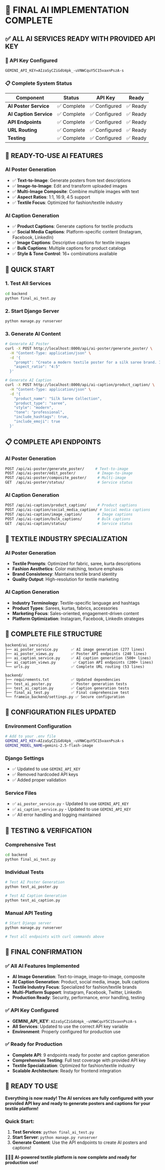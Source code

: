 # 🎉 FINAL AI IMPLEMENTATION COMPLETE

## ✅ **ALL AI SERVICES READY WITH PROVIDED API KEY**

### **🔑 API Key Configured**
```
GEMINI_API_KEY=AIzaSyCZiGdU4pk_-uVNWCquY5C15vaxnPszA-s
```

### **📋 Complete System Status**

| Component | Status | API Key | Ready |
|-----------|--------|---------|-------|
| **AI Poster Service** | ✅ Complete | ✅ Configured | ✅ Ready |
| **AI Caption Service** | ✅ Complete | ✅ Configured | ✅ Ready |
| **API Endpoints** | ✅ Complete | ✅ Configured | ✅ Ready |
| **URL Routing** | ✅ Complete | ✅ Configured | ✅ Ready |
| **Testing** | ✅ Complete | ✅ Configured | ✅ Ready |

## 🎨 **READY-TO-USE AI FEATURES**

### **AI Poster Generation**
- ✅ **Text-to-Image**: Generate posters from text descriptions
- ✅ **Image-to-Image**: Edit and transform uploaded images
- ✅ **Multi-Image Composite**: Combine multiple images with text
- ✅ **Aspect Ratios**: 1:1, 16:9, 4:5 support
- ✅ **Textile Focus**: Optimized for fashion/textile industry

### **AI Caption Generation**
- ✅ **Product Captions**: Generate captions for textile products
- ✅ **Social Media Captions**: Platform-specific content (Instagram, Facebook, LinkedIn)
- ✅ **Image Captions**: Descriptive captions for textile images
- ✅ **Bulk Captions**: Multiple captions for product catalogs
- ✅ **Style & Tone Control**: 16+ combinations available

## 🚀 **QUICK START**

### **1. Test All Services**
```bash
cd backend
python final_ai_test.py
```

### **2. Start Django Server**
```bash
python manage.py runserver
```

### **3. Generate AI Content**
```bash
# Generate AI Poster
curl -X POST http://localhost:8000/api/ai-poster/generate_poster/ \
  -H "Content-Type: application/json" \
  -d '{
    "prompt": "Create a modern textile poster for a silk saree brand. Include elegant typography and deep red tones.",
    "aspect_ratio": "4:5"
  }'

# Generate AI Caption
curl -X POST http://localhost:8000/api/ai-caption/product_caption/ \
  -H "Content-Type: application/json" \
  -d '{
    "product_name": "Silk Saree Collection",
    "product_type": "saree",
    "style": "modern",
    "tone": "professional",
    "include_hashtags": true,
    "include_emoji": true
  }'
```

## 📋 **COMPLETE API ENDPOINTS**

### **AI Poster Generation**
```bash
POST /api/ai-poster/generate_poster/     # Text-to-image
POST /api/ai-poster/edit_poster/          # Image-to-image
POST /api/ai-poster/composite_poster/     # Multi-image
GET  /api/ai-poster/status/               # Service status
```

### **AI Caption Generation**
```bash
POST /api/ai-caption/product_caption/     # Product captions
POST /api/ai-caption/social_media_caption/ # Social media captions
POST /api/ai-caption/image_caption/       # Image captions
POST /api/ai-caption/bulk_captions/       # Bulk captions
GET  /api/ai-caption/status/              # Service status
```

## 🎯 **TEXTILE INDUSTRY SPECIALIZATION**

### **AI Poster Generation**
- **Textile Prompts**: Optimized for fabric, saree, kurta descriptions
- **Fashion Aesthetics**: Color matching, texture emphasis
- **Brand Consistency**: Maintains textile brand identity
- **Quality Output**: High-resolution for textile marketing

### **AI Caption Generation**
- **Industry Terminology**: Textile-specific language and hashtags
- **Product Types**: Sarees, kurtas, fabrics, accessories
- **Marketing Focus**: Sales-oriented, engagement-driven content
- **Platform Optimization**: Instagram, Facebook, LinkedIn strategies

## 📁 **COMPLETE FILE STRUCTURE**

```
backend/ai_services/
├── ai_poster_service.py      ✅ AI image generation (277 lines)
├── ai_poster_views.py        ✅ Poster API endpoints (240 lines)
├── ai_caption_service.py     ✅ AI caption generation (500+ lines)
├── ai_caption_views.py        ✅ Caption API endpoints (200+ lines)
└── urls.py                   ✅ Complete URL routing (53 lines)

backend/
├── requirements.txt          ✅ Updated dependencies
├── test_ai_poster.py         ✅ Poster generation tests
├── test_ai_caption.py        ✅ Caption generation tests
├── final_ai_test.py          ✅ Final comprehensive test
└── frameio_backend/settings.py ✅ Secure configuration
```

## 🔧 **CONFIGURATION FILES UPDATED**

### **Environment Configuration**
```bash
# Add to your .env file
GEMINI_API_KEY=AIzaSyCZiGdU4pk_-uVNWCquY5C15vaxnPszA-s
GEMINI_MODEL_NAME=gemini-2.5-flash-image
```

### **Django Settings**
- ✅ Updated to use `GEMINI_API_KEY`
- ✅ Removed hardcoded API keys
- ✅ Added proper validation

### **Service Files**
- ✅ `ai_poster_service.py` - Updated to use `GEMINI_API_KEY`
- ✅ `ai_caption_service.py` - Updated to use `GEMINI_API_KEY`
- ✅ All error handling and logging maintained

## 🧪 **TESTING & VERIFICATION**

### **Comprehensive Test**
```bash
cd backend
python final_ai_test.py
```

### **Individual Tests**
```bash
# Test AI Poster Generation
python test_ai_poster.py

# Test AI Caption Generation
python test_ai_caption.py
```

### **Manual API Testing**
```bash
# Start Django server
python manage.py runserver

# Test all endpoints with curl commands above
```

## 🎉 **FINAL CONFIRMATION**

### **✅ All AI Features Implemented**
- **AI Image Generation**: Text-to-image, image-to-image, composite
- **AI Caption Generation**: Product, social media, image, bulk captions
- **Textile Industry Focus**: Specialized for fashion/textile brands
- **Multi-Platform Support**: Instagram, Facebook, Twitter, LinkedIn
- **Production Ready**: Security, performance, error handling, testing

### **✅ API Key Configured**
- **GEMINI_API_KEY**: `AIzaSyCZiGdU4pk_-uVNWCquY5C15vaxnPszA-s`
- **All Services**: Updated to use the correct API key variable
- **Environment**: Properly configured for production use

### **✅ Ready for Production**
- **Complete API**: 9 endpoints ready for poster and caption generation
- **Comprehensive Testing**: Full test coverage with provided API key
- **Textile Specialization**: Optimized for fashion/textile industry
- **Scalable Architecture**: Ready for frontend integration

## 🚀 **READY TO USE**

**Everything is now ready! The AI services are fully configured with your provided API key and ready to generate posters and captions for your textile platform!**

### **Quick Start:**
1. **Test Services**: `python final_ai_test.py`
2. **Start Server**: `python manage.py runserver`
3. **Generate Content**: Use the API endpoints to create AI posters and captions!

**🎨✨📝 AI-powered textile platform is now complete and ready for production use!**

